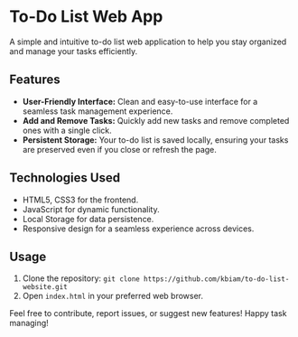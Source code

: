 # To-Do List Web App

A simple and intuitive to-do list web application to help you stay organized and manage your tasks efficiently.

## Features

- **User-Friendly Interface:** Clean and easy-to-use interface for a seamless task management experience.
- **Add and Remove Tasks:** Quickly add new tasks and remove completed ones with a single click.
- **Persistent Storage:** Your to-do list is saved locally, ensuring your tasks are preserved even if you close or refresh the page.

## Technologies Used

- HTML5, CSS3 for the frontend.
- JavaScript for dynamic functionality.
- Local Storage for data persistence.
- Responsive design for a seamless experience across devices.

## Usage

1. Clone the repository: `git clone https://github.com/kbiam/to-do-list-website.git`
2. Open `index.html` in your preferred web browser.

Feel free to contribute, report issues, or suggest new features! Happy task managing!
